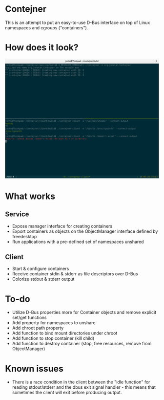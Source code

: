 Contejner
=========

This is an attempt to put an easy-to-use D-Bus interface on top of Linux namespaces and cgroups ("containers").

How does it look?
=================
![screenshot](screenshot.png)

What works
==========
Service
-------------
* Expose manager interface for creating containers
* Export containers as objects on the ObjectManager interface defined by freedesktop
* Run applications with a pre-defined set of namespaces unshared

Client
------------
* Start & configure containers
* Receive container stdin & stderr as file descriptors over D-Bus
* Colorize stdout & stderr output

To-do
=====
* Utilize D-Bus properties more for Container objects and remove explicit set/get functions
* Add property for namespaces to unshare
* Add chroot path property
* Add function to bind mount directories under chroot
* Add function to stop container (kill child)
* Add function to destroy container (stop, free resources, remove from ObjectManager)

Known issues
============
* There is a race condition in the client between the "idle function" for reading stdout/stderr and the dbus exit signal handler - this means that sometimes the client will exit before producing output.
